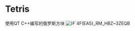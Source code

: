 # Tetris
使用QT C++编写的俄罗斯方块
![}F`4F(EA5}_RM_HBZ~3ZEQB](https://user-images.githubusercontent.com/73738864/122173776-b4f01480-ceb4-11eb-8806-4b13b4fd27be.png)
